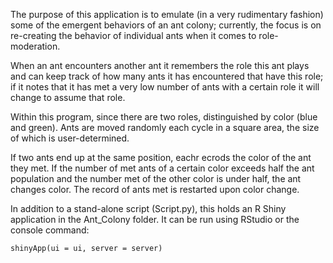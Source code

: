 The purpose of this application is to emulate (in a very rudimentary fashion) some of the emergent behaviors of an ant colony; currently, the focus is on re-creating the behavior of individual ants when it comes to 
role-moderation. 

When an ant encounters another ant it remembers the role this ant plays and can keep track of how many ants it has encountered that have this role; if it notes that it has met a very low number of ants with a certain role it will change to assume that role. 

Within this program, since there are two roles, distinguished by color (blue and green).
Ants are moved randomly each cycle in a square area, the size of which is user-determined.

If two ants end up at the same position, eachr ecrods the color of the ant they met.
If the number of met ants of a certain color exceeds half the ant population and the number met of 
the other color is under half, the ant changes color. The record of ants met is restarted upon color change.

In addition to a stand-alone script (Script.py), this holds an R Shiny application in the Ant_Colony folder.
It can be run using RStudio or the console command:

```
shinyApp(ui = ui, server = server)
```

